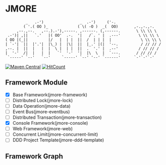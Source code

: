# JMORE

```text
         _   .-')                _  .-')     ('-.
        ( '.( OO )_             ( \( -O )  _(  OO)       ,-.,-.,-.
     ,--.,--.   ,--.).-'),-----. ,------. (,------.       \ \\ \\ \
 .-')| ,||   `.'   |( OO'  .-.  '|   /`. ' |  .---'        \ \\ \\ \
( OO |(_||         |/   |  | |  ||  /  | | |  |             \ \\ \\ \
| `-'|  ||  |'.'|  |\_) |  |\|  ||  |_.' |(|  '--.          / // // /
,--. |  ||  |   |  |  \ |  | |  ||  .  '.' |  .--'         / // // /
|  '-'  /|  |   |  |   `'  '-'  '|  |\  \  |  `---.       / // // /
 `-----' `--'   `--'     `-----' `--' '--' `------'      `-'`-'`-'
```

[![Maven Central](https://maven-badges.herokuapp.com/maven-central/com.whatakitty.jmore/jmore-builder/badge.svg)](https://maven-badges.herokuapp.com/maven-central/com.whatakitty.jmore/jmore-builder)
[![HitCount](http://hits.dwyl.io/WhatAKitty/jmore-builder.svg)](http://hits.dwyl.io/WhatAKitty/jmore-builder)

## Framework Module

- [x] Base Framework(jmore-framework)
- [ ] Distributed Lock(jmore-lock)
- [ ] Data Operation(jmore-data)
- [ ] Event Bus(jmore-eventbus)
- [ ] Distributed Transaction(jmore-transaction)
- [x] Console Framework(jmore-console)
- [ ] Web Framework(jmore-web)
- [ ] Concurrent Limit(jmore-concurrent-limit)
- [ ] DDD Project Template(jmore-ddd-template)

## Framework Graph

